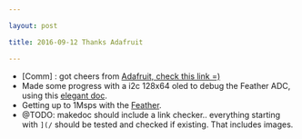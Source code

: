 ```yaml
---

layout: post

title: 2016-09-12 Thanks Adafruit

---
```



-   \[Comm\] : got cheers from [Adafruit, check this
    link =)](https://blog.adafruit.com/2016/09/12/murgen-open-source-ultrasound-imaging-with-beaglebone/)
-   Made some progress with a i2c 128x64 oled to debug the Feather ADC,
    using this [elegant
    doc](http://www.projetsdiy.fr/ssd1306-mini-ecran-oled-i2c-128x64-arduino/#.V9Zt5tGxU8o).
-   Getting up to 1Msps with the
    [Feather](/croaker/2016-09-10-Feather_ADC.md).
-   @TODO: makedoc should include a link checker.. everything starting
    with `](/` should be tested and checked if existing. That
    includes images.

